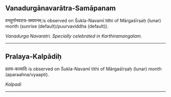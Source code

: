 ## Vanadurgānavarātra-Samāpanam
वनदुर्गानवरात्र-समापनम् is observed on Śukla-Navamī tithi of Mārgaśīrṣaḥ (lunar) month (sunrise (default)/puurvaviddha (default)).

_Vanadurga Navaratri. Specially celebrated in Karthiramangalam._

---
## Pralaya-Kalpādiḥ
प्रलय-कल्पादिः is observed on Śukla-Navamī tithi of Mārgaśīrṣaḥ (lunar) month (aparaahna/vyaapti).

_Kalpadi_

---
